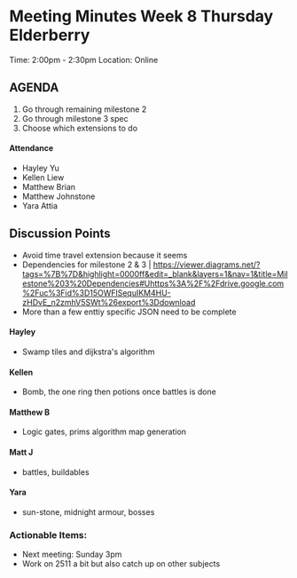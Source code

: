 # Meeting Minutes Week 8 Thursday Elderberry
Time: 2:00pm - 2:30pm
Location: Online

## AGENDA
  1. Go through remaining milestone 2
  2. Go through milestone 3 spec
  3. Choose which extensions to do

#### Attendance
* Hayley Yu
* Kellen Liew
* Matthew Brian
* Matthew Johnstone
* Yara Attia

## Discussion Points
* Avoid time travel extension because it seems 
* Dependencies for milestone 2 & 3 | https://viewer.diagrams.net/?tags=%7B%7D&highlight=0000ff&edit=_blank&layers=1&nav=1&title=Milestone%203%20Dependencies#Uhttps%3A%2F%2Fdrive.google.com%2Fuc%3Fid%3D15OWFlSequIKM4HU-zHDvE_n2zmhV5SWt%26export%3Ddownload
* More than a few enttiy specific JSON need to be complete

#### Hayley
* Swamp tiles and dijkstra's algorithm

#### Kellen
* Bomb, the one ring then potions once battles is done

#### Matthew B
* Logic gates, prims algorithm map generation

#### Matt J
* battles, buildables

#### Yara
* sun-stone, midnight armour, bosses

### Actionable Items: 
* Next meeting: Sunday 3pm
* Work on 2511 a bit but also catch up on other subjects
